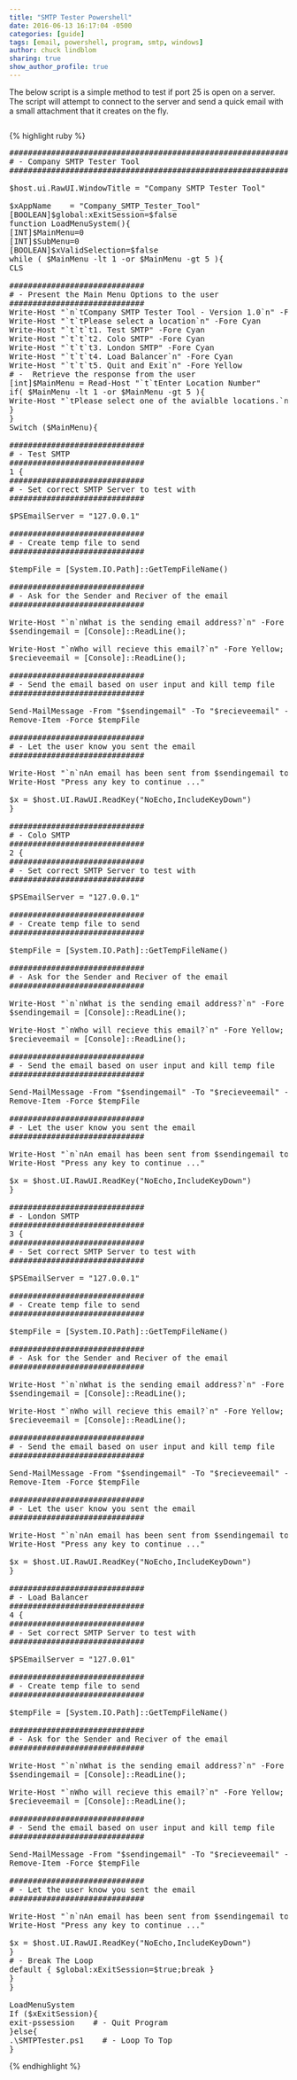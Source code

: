 ```yaml
---
title: "SMTP Tester Powershell"
date: 2016-06-13 16:17:04 -0500
categories: [guide]
tags: [email, powershell, program, smtp, windows]
author: chuck lindblom
sharing: true
show_author_profile: true
---
```


The below script is a simple method to test if port 25 is open on a server. The script will attempt to connect to the server and send a quick email with a small attachment that it creates on the fly.

<figure>
	<a href="/images/mail_icon.png"><img src="images/mail_icon.png" alt=""></a>
</figure>
<!--more-->
{% highlight ruby %}

<pre class="brush: powershell; title: ; notranslate" title="">######################################################################
# - Company SMTP Tester Tool
######################################################################

$host.ui.RawUI.WindowTitle = "Company SMTP Tester Tool"

$xAppName&nbsp;&nbsp;&nbsp; = "Company_SMTP_Tester_Tool"
[BOOLEAN]$global:xExitSession=$false
function LoadMenuSystem(){
[INT]$MainMenu=0
[INT]$SubMenu=0
[BOOLEAN]$xValidSelection=$false
while ( $MainMenu -lt 1 -or $MainMenu -gt 5 ){
CLS

#############################
# - Present the Main Menu Options to the user
#############################
Write-Host "`n`tCompany SMTP Tester Tool - Version 1.0`n" -ForegroundColor Magenta
Write-Host "`t`tPlease select a location`n" -Fore Cyan
Write-Host "`t`t`t1. Test SMTP" -Fore Cyan
Write-Host "`t`t`t2. Colo SMTP" -Fore Cyan
Write-Host "`t`t`t3. London SMTP" -Fore Cyan
Write-Host "`t`t`t4. Load Balancer`n" -Fore Cyan
Write-Host "`t`t`t5. Quit and Exit`n" -Fore Yellow
# -&nbsp; Retrieve the response from the user
[int]$MainMenu = Read-Host "`t`tEnter Location Number"
if( $MainMenu -lt 1 -or $MainMenu -gt 5 ){
Write-Host "`tPlease select one of the avialble locations.`n" -Fore Red;start-Sleep -Seconds 1
}
}
Switch ($MainMenu){

#############################
# - Test SMTP
#############################
1 {
#############################
# - Set correct SMTP Server to test with
#############################

$PSEmailServer = "127.0.0.1"

#############################
# - Create temp file to send
#############################

$tempFile = [System.IO.Path]::GetTempFileName()

#############################
# - Ask for the Sender and Reciver of the email
#############################

Write-Host "`n`nWhat is the sending email address?`n" -Fore Yellow;
$sendingemail = [Console]::ReadLine();

Write-Host "`nWho will recieve this email?`n" -Fore Yellow;
$recieveemail = [Console]::ReadLine();

#############################
# - Send the email based on user input and kill temp file
#############################

Send-MailMessage -From "$sendingemail" -To "$recieveemail" -Subject "Test email from Company" -Body "This is a test email from Company IT Support, Please ignore this." -Attachments "$tempFile" -dno onSuccess, onFailure -smtpServer $PSEmailServer
Remove-Item -Force $tempFile

#############################
# - Let the user know you sent the email
#############################

Write-Host "`n`nAn email has been sent from $sendingemail to $recieveemail`n" -Fore Yellow;
Write-Host "Press any key to continue ..."

$x = $host.UI.RawUI.ReadKey("NoEcho,IncludeKeyDown")
}

#############################
# - Colo SMTP
#############################
2 {
#############################
# - Set correct SMTP Server to test with
#############################

$PSEmailServer = "127.0.0.1"

#############################
# - Create temp file to send
#############################

$tempFile = [System.IO.Path]::GetTempFileName()

#############################
# - Ask for the Sender and Reciver of the email
#############################

Write-Host "`n`nWhat is the sending email address?`n" -Fore Yellow;
$sendingemail = [Console]::ReadLine();

Write-Host "`nWho will recieve this email?`n" -Fore Yellow;
$recieveemail = [Console]::ReadLine();

#############################
# - Send the email based on user input and kill temp file
#############################

Send-MailMessage -From "$sendingemail" -To "$recieveemail" -Subject "Test email from Company" -Body "This is a test email from Company IT Support, Please ignore this." -Attachments "$tempFile" -dno onSuccess, onFailure -smtpServer $PSEmailServer
Remove-Item -Force $tempFile

#############################
# - Let the user know you sent the email
#############################

Write-Host "`n`nAn email has been sent from $sendingemail to $recieveemail`n" -Fore Yellow;
Write-Host "Press any key to continue ..."

$x = $host.UI.RawUI.ReadKey("NoEcho,IncludeKeyDown")
}

#############################
# - London SMTP
#############################
3 {
#############################
# - Set correct SMTP Server to test with
#############################

$PSEmailServer = "127.0.0.1"

#############################
# - Create temp file to send
#############################

$tempFile = [System.IO.Path]::GetTempFileName()

#############################
# - Ask for the Sender and Reciver of the email
#############################

Write-Host "`n`nWhat is the sending email address?`n" -Fore Yellow;
$sendingemail = [Console]::ReadLine();

Write-Host "`nWho will recieve this email?`n" -Fore Yellow;
$recieveemail = [Console]::ReadLine();

#############################
# - Send the email based on user input and kill temp file
#############################

Send-MailMessage -From "$sendingemail" -To "$recieveemail" -Subject "Test email from Company" -Body "This is a test email from Company IT Support, Please ignore this." -Attachments "$tempFile" -dno onSuccess, onFailure -smtpServer $PSEmailServer
Remove-Item -Force $tempFile

#############################
# - Let the user know you sent the email
#############################

Write-Host "`n`nAn email has been sent from $sendingemail to $recieveemail`n" -Fore Yellow;
Write-Host "Press any key to continue ..."

$x = $host.UI.RawUI.ReadKey("NoEcho,IncludeKeyDown")
}

#############################
# - Load Balancer
#############################
4 {
#############################
# - Set correct SMTP Server to test with
#############################

$PSEmailServer = "127.0.01"

#############################
# - Create temp file to send
#############################

$tempFile = [System.IO.Path]::GetTempFileName()

#############################
# - Ask for the Sender and Reciver of the email
#############################

Write-Host "`n`nWhat is the sending email address?`n" -Fore Yellow;
$sendingemail = [Console]::ReadLine();

Write-Host "`nWho will recieve this email?`n" -Fore Yellow;
$recieveemail = [Console]::ReadLine();

#############################
# - Send the email based on user input and kill temp file
#############################

Send-MailMessage -From "$sendingemail" -To "$recieveemail" -Subject "Test email from Company" -Body "This is a test email from Company IT Support, Please ignore this." -Attachments "$tempFile" -dno onSuccess, onFailure -smtpServer $PSEmailServer
Remove-Item -Force $tempFile

#############################
# - Let the user know you sent the email
#############################

Write-Host "`n`nAn email has been sent from $sendingemail to $recieveemail`n" -Fore Yellow;
Write-Host "Press any key to continue ..."

$x = $host.UI.RawUI.ReadKey("NoEcho,IncludeKeyDown")
}
# - Break The Loop
default { $global:xExitSession=$true;break }
}
}

LoadMenuSystem
If ($xExitSession){
exit-pssession&nbsp;&nbsp;&nbsp; # - Quit Program
}else{
.\SMTPTester.ps1&nbsp;&nbsp;&nbsp; # - Loop To Top
}
</pre>
{% endhighlight %}
